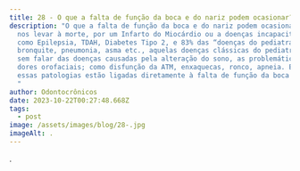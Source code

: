 ```yaml
---
title: 28 - O que a falta de função da boca e do nariz podem ocasionar?
description: "O que a falta de função da boca e do nariz podem ocasionar?  Podem
  nos levar à morte, por um Infarto do Miocárdio ou a doenças incapacitantes
  como Epilepsia, TDAH, Diabetes Tipo 2, e 83% das “doenças do pediatra” como
  bronquite, pneumonia, asma etc., aquelas doenças clássicas do pediatra. Isso
  sem falar das doenças causadas pela alteração do sono, as problemáticas das
  dores orofaciais; como disfunção da ATM, enxaquecas, ronco, apneia. Então
  essas patologias estão ligadas diretamente à falta de função da boca e nariz.
  "
author: Odontocrônicos
date: 2023-10-22T00:27:48.668Z
tags:
  - post
image: /assets/images/blog/28-.jpg
imageAlt: .
---
```

.